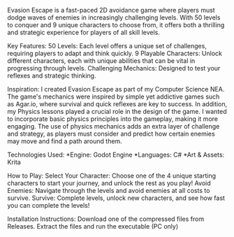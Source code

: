 Evasion Escape is a fast-paced 2D avoidance game where players must dodge waves of enemies in increasingly challenging levels. 
With 50 levels to conquer and 9 unique characters to choose from, it offers both a thrilling and strategic experience for players of all skill levels.

Key Features:
50 Levels: Each level offers a unique set of challenges, requiring players to adapt and think quickly.
9 Playable Characters: Unlock different characters, each with unique abilities that can be vital in progressing through levels.
Challenging Mechanics: Designed to test your reflexes and strategic thinking.

Inspiration:
I created Evasion Escape as part of my Computer Science NEA. The game's mechanics were inspired by simple yet addictive games such as Agar.io, where survival and quick reflexes are key to success.
In addition, my Physics lessons played a crucial role in the design of the game. I wanted to incorporate basic physics principles into the gameplay, making it more engaging.
The use of physics mechanics adds an extra layer of challenge and strategy, as players must consider and predict how certain enemies may move and find a path around them.

Technologies Used:
*Engine: Godot Engine
*Languages: C#
*Art & Assets: Krita

How to Play:
Select Your Character: Choose one of the 4 unique starting characters to start your journey, and unlock the rest as you play!
Avoid Enemies: Navigate through the levels and avoid enemies at all costs to survive.
Survive: Complete levels, unlock new characters, and see how fast you can complete the levels!

Installation Instructions:
Download one of the compressed files from Releases.
Extract the files and run the executable (PC only)

